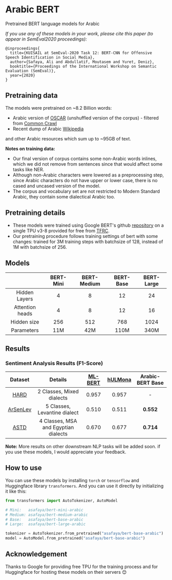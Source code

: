 # Arabic BERT

Pretrained BERT language models for Arabic

_If you use any of these models in your work, please cite this paper (to appear in SemEval2020 proceedings):_

```
@inproceedings{
  title={KUISAIL at SemEval-2020 Task 12: BERT-CNN for Offensive Speech Identification in Social Media},
  author={Safaya, Ali and Abdullatif, Moutasem and Yuret, Deniz},
  booktitle={Proceedings of the International Workshop on Semantic Evaluation (SemEval)},
  year={2020}
}
```

## Pretraining data

The models were pretrained on ~8.2 Billion words:

- Arabic version of [OSCAR](https://oscar-corpus.com/) (unshuffled version of the corpus) - filtered from [Common Crawl](http://commoncrawl.org/)
- Recent dump of Arabic [Wikipedia](https://dumps.wikimedia.org/backup-index.html)

and other Arabic resources which sum up to ~95GB of text.

__Notes on training data:__

- Our final version of corpus contains some non-Arabic words inlines, which we did not remove from sentences since that would affect some tasks like NER.
- Although non-Arabic characters were lowered as a preprocessing step, since Arabic characters do not have upper or lower case, there is no cased and uncased version of the model.
- The corpus and vocabulary set are not restricted to Modern Standard Arabic, they contain some dialectical Arabic too.

## Pretraining details

- These models were trained using Google BERT's github [repository](https://github.com/google-research/bert) on a single TPU v3-8 provided for free from [TFRC](https://www.tensorflow.org/tfrc).
- Our pretraining procedure follows training settings of bert with some changes: trained for 3M training steps with batchsize of 128, instead of 1M with batchsize of 256.

## Models

|  | BERT-Mini | BERT-Medium   | BERT-Base  | BERT-Large  |
|:---:|:---:|:---:|:---:|:---:|
| Hidden Layers | 4 | 8 | 12 | 24 |
| Attention heads | 4 | 8 | 12 | 16 |
| Hidden size | 256 | 512 | 768 | 1024 |
| Parameters | 11M | 42M | 110M | 340M |

## Results


### Sentiment Analysis Results (F1-Score)

| Dataset   | Details | [ML-BERT](https://github.com/google-research/bert/blob/master/multilingual.md)   | [hULMona](https://github.com/aub-mind/hULMonA)  | Arabic-BERT Base  |
|:---------:|:-------:|:---------:|:--------:|:------------:|
| [HARD](https://github.com/elnagara/HARD-Arabic-Dataset) | 2 Classes, Mixed dialects | 0.957     | 0.957    | -            |
| [ArSenLev](https://arxiv.org/abs/1906.01830) | 5 Classes, Levantine dialect  | 0.510     | 0.511    | __0.552__    |
| [ASTD](https://www.sites.google.com/a/mohamedaly.info/www/datasets/astd) |  4 Classes, MSA and Egyptian dialects | 0.670     | 0.677    | __0.714__    |


__Note:__ More results on other downstream NLP tasks will be added soon. if you use these models, I would appreciate your feedback.

## How to use

You can use these models by installing `torch` or `tensorflow` and Huggingface library `transformers`. And you can use it directly by initializing it like this:  

```python
from transformers import AutoTokenizer, AutoModel

# Mini:   asafaya/bert-mini-arabic
# Medium: asafaya/bert-medium-arabic
# Base:   asafaya/bert-base-arabic
# Large:  asafaya/bert-large-arabic

tokenizer = AutoTokenizer.from_pretrained("asafaya/bert-base-arabic")
model = AutoModel.from_pretrained("asafaya/bert-base-arabic")
```

## Acknowledgement

Thanks to Google for providing free TPU for the training process and for Huggingface for hosting these models on their servers 😊
